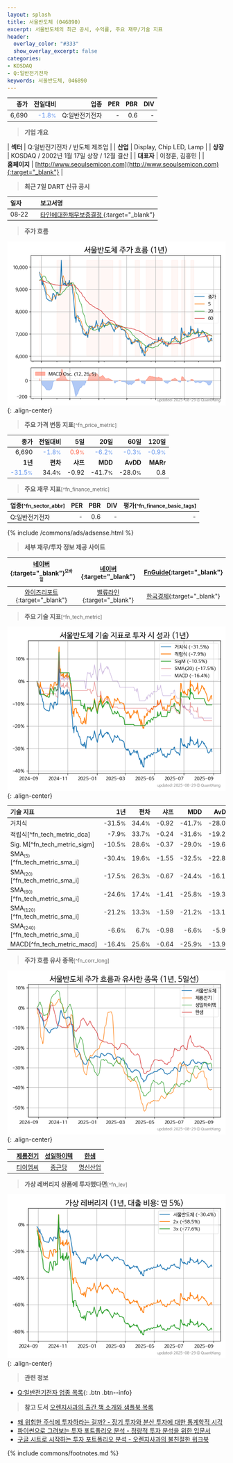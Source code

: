 ```yaml
---
layout: splash
title: 서울반도체 (046890)
excerpt: 서울반도체의 최근 공시, 수익률, 주요 재무/기술 지표
header:
  overlay_color: "#333"
  show_overlay_excerpt: false
categories:
- KOSDAQ
- Q:일반전기전자
keywords: 서울반도체, 046890
---
```


| **종가** | **전일대비** | **업종** | **PER** | **PBR** | **DIV** |
| -------: | -----------: | -------: | ------: | ------: | ------: |
| 6,690 | <span style="color: cornflowerblue">-1.8<small>%</small></span> | Q:일반전기전자 | - | 0.6 | - |

<!-- more -->


> **기업 개요**<a id="company"></a>

| <span style="white-space:nowrap;">**섹터**</span> | Q:일반전기전자 / 반도체 제조업 |
| <span style="white-space:nowrap;">**산업**</span> | Display, Chip LED, Lamp |
| <span style="white-space:nowrap;">**상장**</span> | KOSDAQ / 2002년 1월 17일 상장 / 12월 결산 |
| <span style="white-space:nowrap;">**대표자**</span> | 이정훈, 김홍민 |
| <span style="white-space:nowrap;">**홈페이지**</span> | [http://www.seoulsemicon.com](http://www.seoulsemicon.com){:target="_blank"} |


> **최근 7일 DART 신규 공시**<a id="dart"></a>

| **일자** |      | **보고서명** |
| :------- | :--- | :----------- |
| 08&#x2011;22 | | [타인에대한채무보증결정              ](https://dart.fss.or.kr/dsaf001/main.do?rcpNo=20250822900419){:target="_blank"} |


> **주가 흐름**<a id="price"></a>

![046890](/stock/images/046890.png){: .align-center}


> **주요 가격 변동 지표**<small>[^fn_price_metric]</small>

| **종가** | **전일대비** | **5일** | **20일** | **60일** | **120일** |
| -------: | -----------: | ------: | -------: | -------: | --------: |
| 6,690 | <span style="color: cornflowerblue">-1.8<small>%</small></span> | <span style="color: tomato">0.9<small>%</small></span> | <span style="color: cornflowerblue">-6.2<small>%</small></span> | <span style="color: cornflowerblue">-0.3<small>%</small></span> | <span style="color: cornflowerblue">-0.9<small>%</small></span> |
| **1년** | **편차** | **샤프** | **MDD** | **AvDD** | **MARr** |
| <span style="color: cornflowerblue">-31.5<small>%</small></span> | 34.4<small>%</small> | -0.92 | -41.7<small>%</small> | -28.0<small>%</small> | 0.8 |


> **주요 재무 지표**<small>[^fn_finance_metric]</small>

| **업종**<small>[^fn_sector_abbr]</small> | **PER** | **PBR** | **DIV** | **평가**<small>[^fn_finance_basic_tags]</small> |
| :--------------------------------------- | ------: | ------: | ------: | ----------------------------------------------: |
| Q:일반전기전자 | - | 0.6 | - | - |



{% include /commons/ads/adsense.html %}

> **세부 재무/투자 정보 제공 사이트**

| [네이버](https://m.stock.naver.com/domestic/stock/046890/finance/summary){:target="_blank"}<sup><small>모바일</small></sup> | [네이버](https://finance.naver.com/item/coinfo.naver?code=046890){:target="_blank"} | [FnGuide](https://comp.fnguide.com/SVO2/ASP/SVD_Invest.asp?gicode=A046890&MenuYn=Y){:target="_blank"} |
| :---: | :---: | :---: |
| [와이즈리포트](https://comp.wisereport.co.kr/company/c1040001.aspx?cmp_cd=046890){:target="_blank"} | [밸류라인](https://www.valueline.co.kr/finance/summary/046890){:target="_blank"} | [한국경제](https://markets.hankyung.com/stock/046890/financial-summary){:target="_blank"} |


> **주요 기술 지표**<small>[^fn_tech_metric]</small>


![046890](/stock/images/046890_tech.png){: .align-center}

| **기술 지표** | **1년** | **편차** | **샤프** | **MDD** | **AvDD** |
| :------------ | ------: | -----------: | -------: | ------: | -------: |
| 거치식 | -31.5<small>%</small> | 34.4<small>%</small> | -0.92 | -41.7<small>%</small> | -28.0<small>%</small> |
| 적립식[^fn_tech_metric_dca] | -7.9<small>%</small> | 33.7<small>%</small> | -0.24 | -31.6<small>%</small> | -19.2<small>%</small> |
| Sig. M[^fn_tech_metric_sigm] | -10.5<small>%</small> | 28.6<small>%</small> | -0.37 | -29.0<small>%</small> | -19.6<small>%</small> |
| SMA<small><sub>(5)</sub></small>[^fn_tech_metric_sma_i] | -30.4<small>%</small> | 19.6<small>%</small> | -1.55 | -32.5<small>%</small> | -22.8<small>%</small> |
| SMA<small><sub>(20)</sub></small>[^fn_tech_metric_sma_i] | -17.5<small>%</small> | 26.3<small>%</small> | -0.67 | -24.4<small>%</small> | -16.1<small>%</small> |
| SMA<small><sub>(60)</sub></small>[^fn_tech_metric_sma_i] | -24.6<small>%</small> | 17.4<small>%</small> | -1.41 | -25.8<small>%</small> | -19.3<small>%</small> |
| SMA<small><sub>(120)</sub></small>[^fn_tech_metric_sma_i] | -21.2<small>%</small> | 13.3<small>%</small> | -1.59 | -21.2<small>%</small> | -13.1<small>%</small> |
| SMA<small><sub>(240)</sub></small>[^fn_tech_metric_sma_i] | -6.6<small>%</small> | 6.7<small>%</small> | -0.98 | -6.6<small>%</small> | -5.9<small>%</small> |
| MACD[^fn_tech_metric_macd] | -16.4<small>%</small> | 25.6<small>%</small> | -0.64 | -25.9<small>%</small> | -13.9<small>%</small> |


> **주가 흐름 유사 종목**<a id="corr"></a><small>[^fn_corr_long]</small>

![046890](/stock/images/046890_corr.png){: .align-center}

|       | [제룡전기](/033100/) | [성일하이텍](/365340/) | [한샘](/009240/) |
| :---: | :------------------------------------: | :------------------------------------: | :------------------------------------: |
|       | [티이엠씨](/425040/) | [종근당](/185750/) | [명신산업](/009900/) |


> **가상 레버리지 상품에 투자했다면**<a id="2x"></a><small>[^fn_lev]</small>

![046890](/stock/images/046890_2x.png){: .align-center}


> **관련 정보**

- [Q:일반전기전자 업종 목록](/stats/sector/kosdaq_업종_일반전기전자_종목/){: .btn .btn--info}

> **참고 도서** [오렌지사과의 출간 책 소개와 샘플북 목록](https://kongdori.tistory.com/691)

- [왜 위험한 주식에 투자하라는 걸까? - 장기 투자와 분산 투자에 대한 통계학적 시각](https://kongdori.tistory.com/421)
- [파이썬으로 그려보는 투자 포트폴리오 분석  - 정량적 투자 분석을 위한 입문서](https://kongdori.tistory.com/643)
- [구글 시트로 시작하는 투자 포트폴리오 분석 - 오렌지사과의 불친절한 워크북](https://kongdori.tistory.com/449)


{% include commons/footnotes.md %}